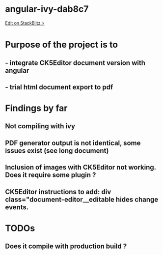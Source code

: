 # angular-ivy-dab8c7

[Edit on StackBlitz ⚡️](https://stackblitz.com/edit/angular-ivy-dab8c7)

# Purpose of the project is to 
## - integrate CK5Editor document version with angular
## - trial html document export to pdf

# Findings by far
## Not compiling with ivy
## PDF generator output is not identical, some issues exist (see long document)
## Inclusion of images with CK5Editor not working. Does it require some plugin ?
## CK5Editor instructions to add: div class="document-editor__editable hides change events.


# TODOs
## Does it compile with production build ?




